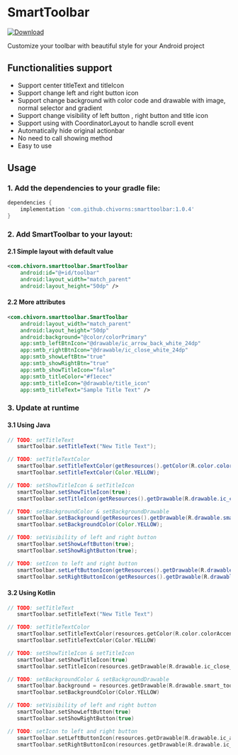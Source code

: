 # SmartToolbar
[ ![Download](https://api.bintray.com/packages/chivorn/maven/smarttoolbar/images/download.svg) ](https://bintray.com/chivorn/maven/smarttoolbar/_latestVersion)

Customize your toolbar with beautiful style for your Android project
## Functionalities support
- Support center titleText and titleIcon
- Support change left and right button icon
- Support change background with color code and drawable with image, normal selector and gradient
- Support change visibility of left button , right button and title icon
- Support using with CoordinatorLayout to handle scroll event
- Automatically hide original actionbar
- No need to call showing method
- Easy to use
## Usage
### 1. Add the dependencies to your gradle file:

```gradle
dependencies {
    implementation 'com.github.chivorns:smarttoolbar:1.0.4'
}
```

### 2. Add SmartToolbar to your layout:

#### 2.1 Simple layout with default value
```xml
<com.chivorn.smarttoolbar.SmartToolbar
    android:id="@+id/toolbar"
    android:layout_width="match_parent"
    android:layout_height="50dp" />
```

#### 2.2 More  attributes

```xml
<com.chivorn.smarttoolbar.SmartToolbar
    android:layout_width="match_parent"
    android:layout_height="50dp"
    android:background="@color/colorPrimary"
    app:smtb_leftBtnIcon="@drawable/ic_arrow_back_white_24dp"
    app:smtb_rightBtnIcon="@drawable/ic_close_white_24dp"
    app:smtb_showLeftBtn="true"
    app:smtb_showRightBtn="true"
    app:smtb_showTitleIcon="false"
    app:smtb_titleColor="#f1ecec"
    app:smtb_titleIcon="@drawable/title_icon"
    app:smtb_titleText="Sample Title Text" />
```

### 3. Update at runtime
#### 3.1 Using Java

```java
// TODO: setTitleText
   smartToolbar.setTitleText("New Title Text");
```

```java
// TODO: setTitleTextColor
   smartToolbar.setTitleTextColor(getResources().getColor(R.color.colorAccent)); // or
   smartToolbar.setTitleTextColor(Color.YELLOW);
```

```java
// TODO: setShowTitleIcon & setTitleIcon
   smartToolbar.setShowTitleIcon(true);
   smartToolbar.setTitleIcon(getResources().getDrawable(R.drawable.ic_close_white_24dp));
```

```java
// TODO: setBackgroundColor & setBackgroundDrawable
   smartToolbar.setBackground(getResources().getDrawable(R.drawable.smart_toolbar_bg_gradient)); // or
   smartToolbar.setBackgroundColor(Color.YELLOW);
```

```java
// TODO: setVisibility of left and right button
   smartToolbar.setShowLeftButton(true);
   smartToolbar.setShowRightButton(true);
```

```java
// TODO: setIcon to left and right button
   smartToolbar.setLeftButtonIcon(getResources().getDrawable(R.drawable.ic_arrow_back_white_24dp));
   smartToolbar.setRightButtonIcon(getResources().getDrawable(R.drawable.ic_close_white_24dp));
```

#### 3.2 Using Kotlin

```kotlin
// TODO: setTitleText
   smartToolbar.setTitleText("New Title Text")
```

```kotlin
// TODO: setTitleTextColor
   smartToolbar.setTitleTextColor(resources.getColor(R.color.colorAccent)) // or
   smartToolbar.setTitleTextColor(Color.YELLOW)
```

```kotlin
// TODO: setShowTitleIcon & setTitleIcon
   smartToolbar.setShowTitleIcon(true)
   smartToolbar.setTitleIcon(resources.getDrawable(R.drawable.ic_close_white_24dp))
```

```kotlin
// TODO: setBackgroundColor & setBackgroundDrawable
   smartToolbar.background = resources.getDrawable(R.drawable.smart_toolbar_bg_gradient) // or
   smartToolbar.setBackgroundColor(Color.YELLOW)
```

```kotlin
// TODO: setVisibility of left and right button
   smartToolbar.setShowLeftButton(true)
   smartToolbar.setShowRightButton(true)
```

```kotlin
// TODO: setIcon to left and right button
   smartToolbar.setLeftButtonIcon(resources.getDrawable(R.drawable.ic_arrow_back_white_24dp))
   smartToolbar.setRightButtonIcon(resources.getDrawable(R.drawable.ic_close_white_24dp))
```
